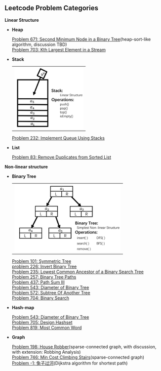 ## Leetcode Problem Categories

**Linear Structure**

* **Heap**
    
    [Problem 671: Second Minimum Node in a Binary Tree](problem671.md)(heap-sort-like algorithm, discussion TBD)  
    [Problem 703: Kth Largest Element in a Stream](problem703.md)

* **Stack**
    <table><tr><td><img src="attached/categories/stack.jpg" height="200"></td></tr></table>  

    [Problem 232: Implement Queue Using Stacks](problem232.md)  
    
* **List**

    [Problem 83: Remove Duplicates from Sorted List](problem83.md)

**Non-linear structure**

* **Binary Tree**
    <table><tr><td><img src="attached/categories/bitree.jpg" height="220"></td></tr></table>  

    [Problem 101: Symmetric Tree](problem101.md)  
    [problem 226: Invert Binary Tree](problem226.md)  
    [Problem 235: Lowest Common Ancestor of a Binary Search Tree](problem235.md)  
    [Problem 257: Binary Tree Paths](problem257.md)  
    [Problem 437: Path Sum III](problem437.md)  
    [Problem 543: Diameter of Binary Tree](problem543.md)  
    [Problem 572: Subtree Of Another Tree](problem572.md)  
    [Problem 704: Binary Search](problem704.md)
    

* **Hash-map**

    [Problem 543: Diameter of Binary Tree](problem543.md)  
    [Problem 705: Design Hashset](problem705.md)  
    [Problem 819: Most Common Word](problem819.md)  
    
* **Graph**

    [Problem 198: House Robber](problem198.md)(sparse-connected graph, with discussion, with extension: Robbing Analysis)  
    [Problem 746: Min Cost Climbing Stairs](problem746.md)(sparse-connected graph)  
    [Problem -1: 兔子过河](problem-1.md)(Dijkstra algorithm for shortest path)



